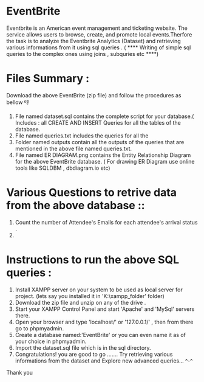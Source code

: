 # EventBrite

Eventbrite is an American event management and ticketing website. The service allows users to browse, create, and promote local events.Therfore the task is to 
analyze the Eventbrite Analytics (Dataset) and retrieving various  informations from it using sql queries .
( **** Writing of simple sql queries to the complex ones using  joins , subquries etc ****) 


# Files Summary :

Download the above EventBrite (zip file) and follow the procedures as bellow 👎
1. File named dataset.sql contains the complete script for your database.( Includes : all CREATE AND INSERT Queries for all the tables of the database.
2. File named queries.txt includes the queries for all the 
3. Folder named outputs contain all the outputs of the queries that are mentioned in the above file named  queries.txt.
4. File named ER DIAGRAM.png contains the Entity Relationship Diagram  for the above  EventBrite database. ( For drawing ER Diagram use online tools like SQLDBM , dbdiagram.io etc)

# Various Questions to retrive data  from the above database ::

1. Count the number of  Attendee's  Emails for each attendee's arrival status .
2. 









# Instructions to run  the above SQL queries :

1. Install XAMPP server on your system to be used as local server for project. (lets say you installed it in 'K:\xampp_folder' folder)
2. Download the zip file and unzip on any of the drive . 
3. Start your XAMPP Control Panel and start 'Apache' and 'MySql' servers there.
4. Open your browser and type 'localhost/' or '127.0.0.1/' , then from there go to phpmyadmin.
5. Create a database named:'EventBrite'  or you can even name it as of your choice in phpmyadmin.
6. Import the dataset.sql file which is in the sql directory.
7. Congratulations! you are good to go  ....... Try retrieving various informations from the dataset and Explore new advanced queries... ^-^

Thank you 


   





